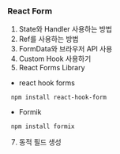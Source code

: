 ### React Form
1. State와 Handler 사용하는 방법
2. Ref를 사용하는 방법
3. FormData와 브라우저 API 사용
4. Custom Hook 사용하기
5. React Forms Library
- react hook forms
```       
 npm install react-hook-form
```

- Formik
    
```
 npm install formix
```

7. 동적 필드 생성

